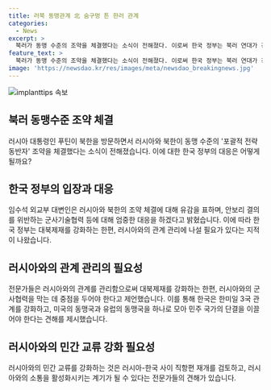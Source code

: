```yaml
---
title: 러북 동맹관계 北 숨구멍 튼 한러 관계
categories:
  - News
excerpt: >
  북러가 동맹 수준의 조약을 체결했다는 소식이 전해졌다. 이로써 한국 정부는 북러 연대가 강화되면서 대북제재를 강화하고 동시에 러시아와의 관계를 관리해야 한다는 지적이 나왔다. 전문가들은 이 조약이 미국을 비롯한 서방 국가에 반대하는 연대를 구축하려는 의도로 해석하고 있다. 한국 정부는 대북제재를 강화하는 동시에 러시아와의 관계를 강화해야 하며, 민간 차원에서의 소통을 촉진시켜야 한다는 견해도 제시되었다.
feature_text: >
  북러가 동맹 수준의 조약을 체결했다는 소식이 전해졌다. 이로써 한국 정부는 북러 연대가 강화되면서 대북제재를 강화하고 동시에 러시아와의 관계를 관리해야 한다는 지적이 나왔다. 전문가들은 이 조약이 미국을 비롯한 서방 국가에 반대하는 연대를 구축하려는 의도로 해석하고 있다. 한국 정부는 대북제재를 강화하는 동시에 러시아와의 관계를 강화해야 하며, 민간 차원에서의 소통을 촉진시켜야 한다는 견해도 제시되었다.
image: 'https://newsdao.kr/res/images/meta/newsdao_breakingnews.jpg'
---
```


<p><img src="https://newsdao.kr/res/images/meta/newsdao_breakingnews.jpg" alt="implanttips 속보" /></p>

<h2 data-ke-size="size26">북러 동맹수준 조약 체결</h2>

<p>러시아 대통령인 푸틴이 북한을 방문하면서 러시아와 북한이 동맹 수준의 '포괄적 전략 동반자' 조약을 체결했다는 소식이 전해졌습니다. 이에 대한 한국 정부의 대응은 어떻게 될까요?</p>

<h2 data-ke-size="size26">한국 정부의 입장과 대응</h2>

<p>임수석 외교부 대변인은 러시아와 북한의 조약 체결에 대해 유감을 표하며, 안보리 결의를 위반하는 군사기술협력 등에 대해 엄중한 대응을 하겠다고 밝혔습니다. 이에 따라 한국 정부는 대북제재를 강화하는 한편, 러시아와의 관계 관리에 나설 필요가 있다는 지적이 나왔습니다.</p>

<h2 data-ke-size="size26">러시아와의 관계 관리의 필요성</h2>

<p>전문가들은 러시아와의 관계를 관리함으로써 대북제재를 강화하는 한편, 러시아와의 군사협력을 막는 데 중점을 두어야 한다고 제언했습니다. 이를 통해 한국은 한미일 3국 관계를 강화하고, 미국의 동맹국과 유럽의 동맹국을 하나로 모아 민주 국가의 단결을 이끌어야 한다는 견해를 제시했습니다.</p>

<h2 data-ke-size="size26">러시아와의 민간 교류 강화 필요성</h2>

<p>러시아와의 민간 교류를 강화하는 것은 러시아-한국 사이 직항편 재개를 검토하고, 러시아와의 소통을 활성화시키는 계기가 될 수 있다는 전문가들의 견해가 있습니다.</p>

